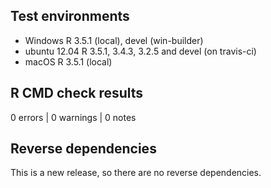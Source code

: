 ## Test environments
* Windows R 3.5.1 (local), devel (win-builder)
* ubuntu 12.04 R 3.5.1, 3.4.3, 3.2.5 and devel (on travis-ci)
* macOS R 3.5.1 (local)

## R CMD check results

0 errors | 0 warnings | 0 notes

## Reverse dependencies

This is a new release, so there are no reverse dependencies.
